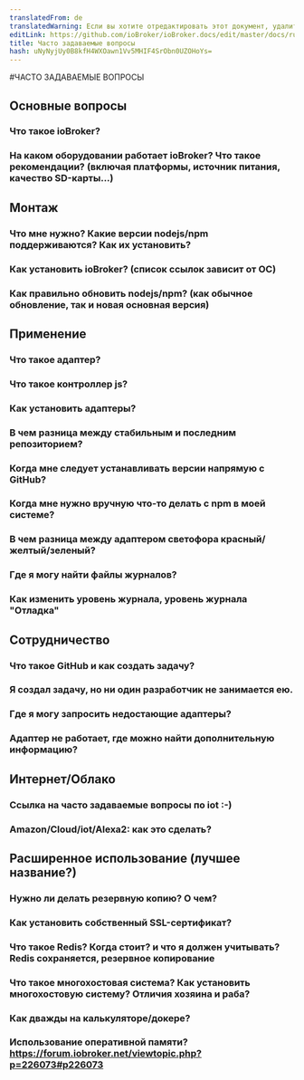 ```yaml
---
translatedFrom: de
translatedWarning: Если вы хотите отредактировать этот документ, удалите поле «translationFrom», в противном случае этот документ будет снова автоматически переведен
editLink: https://github.com/ioBroker/ioBroker.docs/edit/master/docs/ru/faq/README.md
title: Часто задаваемые вопросы
hash: uNyNyjUy0B8kfH4WXOawn1Vv5MHIF4SrObn0UZOHoYs=
---
```

#ЧАСТО ЗАДАВАЕМЫЕ ВОПРОСЫ
## Основные вопросы
### Что такое ioBroker?
### На каком оборудовании работает ioBroker? Что такое рекомендации? (включая платформы, источник питания, качество SD-карты...)
## Монтаж
### Что мне нужно? Какие версии nodejs/npm поддерживаются? Как их установить?
### Как установить ioBroker? (список ссылок зависит от ОС)
### Как правильно обновить nodejs/npm? (как обычное обновление, так и новая основная версия)
## Применение
### Что такое адаптер?
### Что такое контроллер js?
### Как установить адаптеры?
### В чем разница между стабильным и последним репозиторием?
### Когда мне следует устанавливать версии напрямую с GitHub?
### Когда мне нужно вручную что-то делать с npm в моей системе?
### В чем разница между адаптером светофора красный/желтый/зеленый?
### Где я могу найти файлы журналов?
### Как изменить уровень журнала, уровень журнала "Отладка"
## Сотрудничество
### Что такое GitHub и как создать задачу?
### Я создал задачу, но ни один разработчик не занимается ею.
### Где я могу запросить недостающие адаптеры?
### Адаптер не работает, где можно найти дополнительную информацию?
## Интернет/Облако
### Ссылка на часто задаваемые вопросы по iot :-)
### Amazon/Cloud/iot/Alexa2: как это сделать?
## Расширенное использование (лучшее название?)
### Нужно ли делать резервную копию? О чем?
### Как установить собственный SSL-сертификат?
### Что такое Redis? Когда стоит? и что я должен учитывать? Redis сохраняется, резервное копирование
### Что такое многохостовая система? Как установить многохостовую систему? Отличия хозяина и раба?
### Как дважды на калькуляторе/докере?
### Использование оперативной памяти? https://forum.iobroker.net/viewtopic.php?p=226073#p226073